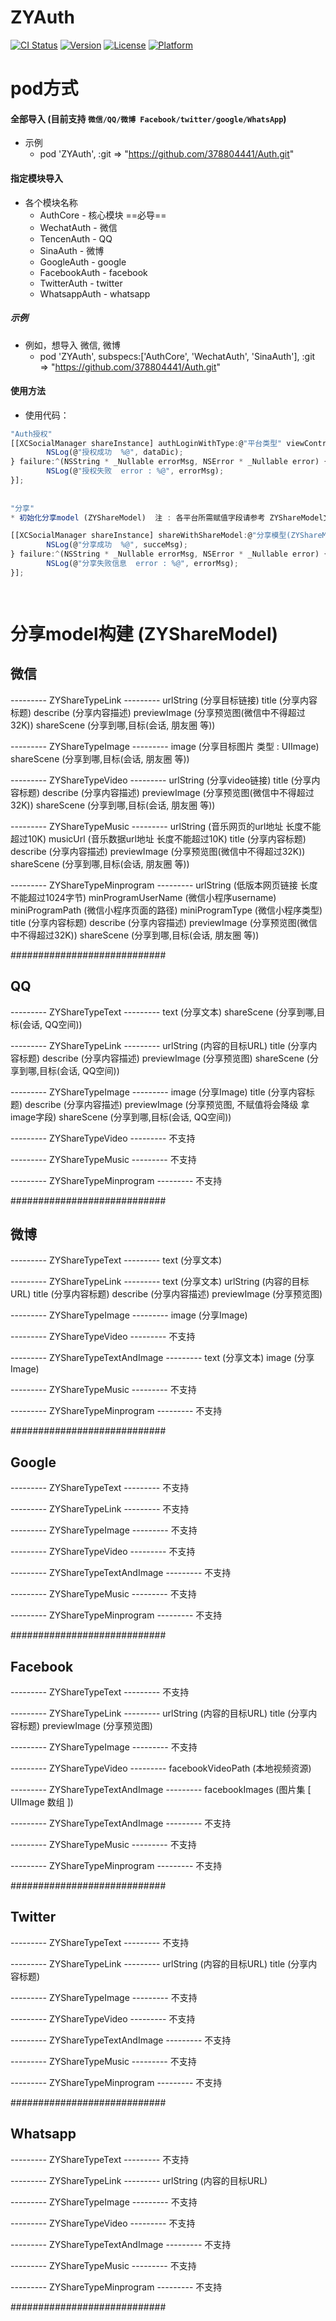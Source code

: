 # ZYAuth

[![CI Status](https://img.shields.io/travis/378804441@qq.com/ZYAuth.svg?style=flat)](https://travis-ci.org/378804441@qq.com/ZYAuth)
[![Version](https://img.shields.io/cocoapods/v/ZYAuth.svg?style=flat)](https://cocoapods.org/pods/ZYAuth)
[![License](https://img.shields.io/cocoapods/l/ZYAuth.svg?style=flat)](https://cocoapods.org/pods/ZYAuth)
[![Platform](https://img.shields.io/cocoapods/p/ZYAuth.svg?style=flat)](https://cocoapods.org/pods/ZYAuth)



# pod方式

#### 全部导入 (目前支持 `微信/QQ/微博 Facebook/twitter/google/WhatsApp`)
* 示例
    * pod 'ZYAuth', :git => "https://github.com/378804441/Auth.git"



#### 指定模块导入 
* 各个模块名称
    *   AuthCore         - 核心模块  ==必导==
    *   WechatAuth     - 微信
    *   TencenAuth     - QQ
    *   SinaAuth       - 微博
    *   GoogleAuth     - google
    *   FacebookAuth   - facebook
    *   TwitterAuth    - twitter
    *   WhatsappAuth   - whatsapp

##### 示例
* 例如，想导入 微信, 微博
    * pod 'ZYAuth', subspecs:['AuthCore', 'WechatAuth', 'SinaAuth'], :git => "https://github.com/378804441/Auth.git"



#### 使用方法

* 使用代码：

```javascript
"Auth授权"
[[XCSocialManager shareInstance] authLoginWithType:@"平台类型" viewController:@"模态所需要依附VC" success:^(NSDictionary * _Nullable dataDic) {
        NSLog(@"授权成功  %@", dataDic);
} failure:^(NSString * _Nullable errorMsg, NSError * _Nullable error) {
        NSLog(@"授权失败  error : %@", errorMsg);
}];
    
    
"分享"
* 初始化分享model (ZYShareModel)  注 : 各平台所需赋值字段请参考 ZYShareModel文档

[[XCSocialManager shareInstance] shareWithShareModel:@"分享模型(ZYShareModel)" viewController:@"模态所需要依附VC" success:^(NSString * _Nullable succeMsg) {
        NSLog(@"分享成功  %@", succeMsg);
} failure:^(NSString * _Nullable errorMsg, NSError * _Nullable error) {
        NSLog(@"分享失败信息  error : %@", errorMsg);
}];

    
```



# 分享model构建 (ZYShareModel)

## 微信 ##

--------- ZYShareTypeLink ---------
urlString           (分享目标链接)
title                  (分享内容标题)
describe          (分享内容描述)
previewImage  (分享预览图(微信中不得超过32K))
shareScene     (分享到哪,目标(会话, 朋友圈 等))


--------- ZYShareTypeImage ---------
image          (分享目标图片 类型 : UIImage)
shareScene (分享到哪,目标(会话, 朋友圈 等))


--------- ZYShareTypeVideo ---------
urlString          (分享video链接)
title                  (分享内容标题)
describe          (分享内容描述)
previewImage  (分享预览图(微信中不得超过32K))
shareScene     (分享到哪,目标(会话, 朋友圈 等))


--------- ZYShareTypeMusic ---------
urlString           (音乐网页的url地址 长度不能超过10K)
musicUrl          (音乐数据url地址 长度不能超过10K)
title                  (分享内容标题)
describe          (分享内容描述)
previewImage (分享预览图(微信中不得超过32K))
shareScene     (分享到哪,目标(会话, 朋友圈 等))


--------- ZYShareTypeMinprogram ---------
urlString                         (低版本网页链接 长度不能超过1024字节)
minProgramUserName  (微信小程序username)
miniProgramPath           (微信小程序页面的路径)
miniProgramType           (微信小程序类型)
title                                 (分享内容标题)
describe                         (分享内容描述)
previewImage                (分享预览图(微信中不得超过32K))
shareScene                   (分享到哪,目标(会话, 朋友圈 等))

############################






## QQ ##

--------- ZYShareTypeText ---------
text                                (分享文本)
shareScene                   (分享到哪,目标(会话, QQ空间))


--------- ZYShareTypeLink ---------
urlString                         (内容的目标URL)
title                                 (分享内容标题)
describe                         (分享内容描述)
previewImage                (分享预览图)
shareScene                   (分享到哪,目标(会话, QQ空间))


--------- ZYShareTypeImage ---------
image                            (分享Image)
title                                (分享内容标题)
describe                        (分享内容描述)
previewImage               (分享预览图, 不赋值将会降级 拿 image字段)
shareScene                  (分享到哪,目标(会话, QQ空间))


--------- ZYShareTypeVideo ---------
不支持

--------- ZYShareTypeMusic ---------
不支持

---------  ZYShareTypeMinprogram ---------
不支持


############################







## 微博 ##

--------- ZYShareTypeText ---------
text                                (分享文本)


--------- ZYShareTypeLink ---------
text                                (分享文本)
urlString                         (内容的目标URL)
title                                 (分享内容标题)
describe                         (分享内容描述)
previewImage                (分享预览图)


--------- ZYShareTypeImage ---------
image                            (分享Image)


--------- ZYShareTypeVideo ---------
不支持


--------- ZYShareTypeTextAndImage ---------
text                                (分享文本)
image                            (分享Image)


--------- ZYShareTypeMusic ---------
不支持


---------  ZYShareTypeMinprogram ---------
不支持


############################






## Google ##

--------- ZYShareTypeText ---------
不支持

--------- ZYShareTypeLink ---------
不支持

--------- ZYShareTypeImage ---------
不支持

--------- ZYShareTypeVideo ---------
不支持

--------- ZYShareTypeTextAndImage ---------
不支持

--------- ZYShareTypeMusic ---------
不支持

---------  ZYShareTypeMinprogram ---------
不支持

############################






## Facebook ##

--------- ZYShareTypeText ---------
不支持


--------- ZYShareTypeLink ---------
urlString                         (内容的目标URL)
title                                 (分享内容标题)
previewImage                (分享预览图)


--------- ZYShareTypeImage ---------
不支持

--------- ZYShareTypeVideo ---------
facebookVideoPath       (本地视频资源)

--------- ZYShareTypeTextAndImage ---------
facebookImages           (图片集 [ UIImage 数组 ])

--------- ZYShareTypeTextAndImage ---------
不支持

--------- ZYShareTypeMusic ---------
不支持

---------  ZYShareTypeMinprogram ---------
不支持

############################





## Twitter ##

--------- ZYShareTypeText ---------
不支持

--------- ZYShareTypeLink ---------
urlString                         (内容的目标URL)
title                                 (分享内容标题)

--------- ZYShareTypeImage ---------
不支持

--------- ZYShareTypeVideo ---------
不支持

--------- ZYShareTypeTextAndImage ---------
不支持

--------- ZYShareTypeMusic ---------
不支持

---------  ZYShareTypeMinprogram ---------
不支持

############################







## Whatsapp ##

--------- ZYShareTypeText ---------
不支持


--------- ZYShareTypeLink ---------
urlString                         (内容的目标URL)


--------- ZYShareTypeImage ---------
不支持

--------- ZYShareTypeVideo ---------
不支持

--------- ZYShareTypeTextAndImage ---------
不支持

--------- ZYShareTypeMusic ---------
不支持

---------  ZYShareTypeMinprogram ---------
不支持

############################






